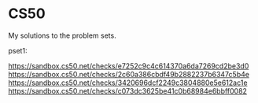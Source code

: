 # CS50
My solutions to the problem sets.

pset1:

https://sandbox.cs50.net/checks/e7252c9c4c614370a6da7269cd2be3d0
https://sandbox.cs50.net/checks/2c60a386cbdf49b2882237b6347c5b4e
https://sandbox.cs50.net/checks/3420696dcf2249c3804880e5e612ac1e
https://sandbox.cs50.net/checks/c073dc3625be41c0b68984e6bbff0082

